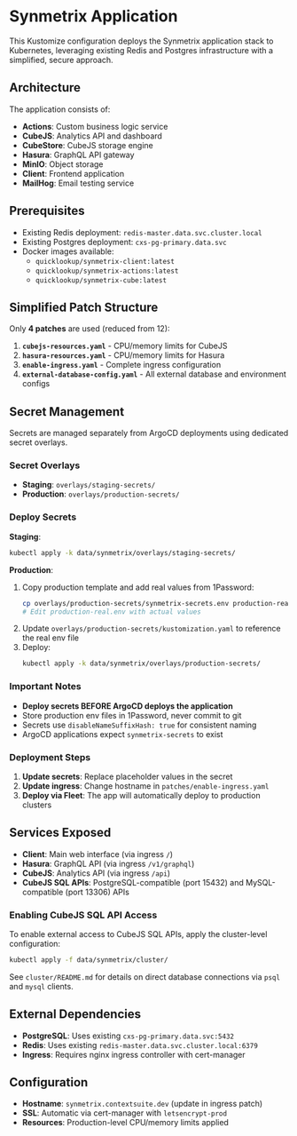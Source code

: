 # Synmetrix Application

This Kustomize configuration deploys the Synmetrix application stack to Kubernetes, leveraging existing Redis and Postgres infrastructure with a simplified, secure approach.

## Architecture

The application consists of:
- **Actions**: Custom business logic service
- **CubeJS**: Analytics API and dashboard
- **CubeStore**: CubeJS storage engine
- **Hasura**: GraphQL API gateway
- **MinIO**: Object storage
- **Client**: Frontend application
- **MailHog**: Email testing service

## Prerequisites

- Existing Redis deployment: `redis-master.data.svc.cluster.local`
- Existing Postgres deployment: `cxs-pg-primary.data.svc`
- Docker images available:
  - `quicklookup/synmetrix-client:latest`
  - `quicklookup/synmetrix-actions:latest`
  - `quicklookup/synmetrix-cube:latest`

## Simplified Patch Structure

Only **4 patches** are used (reduced from 12):

1. **`cubejs-resources.yaml`** - CPU/memory limits for CubeJS
2. **`hasura-resources.yaml`** - CPU/memory limits for Hasura
3. **`enable-ingress.yaml`** - Complete ingress configuration
4. **`external-database-config.yaml`** - All external database and environment configs

## Secret Management

Secrets are managed separately from ArgoCD deployments using dedicated secret overlays.

### Secret Overlays

- **Staging**: `overlays/staging-secrets/`
- **Production**: `overlays/production-secrets/`

### Deploy Secrets

**Staging**:
```bash
kubectl apply -k data/synmetrix/overlays/staging-secrets/
```

**Production**:
1. Copy production template and add real values from 1Password:
   ```bash
   cp overlays/production-secrets/synmetrix-secrets.env production-real.env
   # Edit production-real.env with actual values
   ```
2. Update `overlays/production-secrets/kustomization.yaml` to reference the real env file
3. Deploy:
   ```bash
   kubectl apply -k data/synmetrix/overlays/production-secrets/
   ```

### Important Notes

- **Deploy secrets BEFORE ArgoCD deploys the application**
- Store production env files in 1Password, never commit to git
- Secrets use `disableNameSuffixHash: true` for consistent naming
- ArgoCD applications expect `synmetrix-secrets` to exist

### Deployment Steps

1. **Update secrets**: Replace placeholder values in the secret
2. **Update ingress**: Change hostname in `patches/enable-ingress.yaml`
3. **Deploy via Fleet**: The app will automatically deploy to production clusters

## Services Exposed

- **Client**: Main web interface (via ingress `/`)
- **Hasura**: GraphQL API (via ingress `/v1/graphql`)
- **CubeJS**: Analytics API (via ingress `/api`)
- **CubeJS SQL APIs**: PostgreSQL-compatible (port 15432) and MySQL-compatible (port 13306) APIs

### Enabling CubeJS SQL API Access

To enable external access to CubeJS SQL APIs, apply the cluster-level configuration:

```bash
kubectl apply -f data/synmetrix/cluster/
```

See `cluster/README.md` for details on direct database connections via `psql` and `mysql` clients.

## External Dependencies

- **PostgreSQL**: Uses existing `cxs-pg-primary.data.svc:5432`
- **Redis**: Uses existing `redis-master.data.svc.cluster.local:6379`
- **Ingress**: Requires nginx ingress controller with cert-manager

## Configuration

- **Hostname**: `synmetrix.contextsuite.dev` (update in ingress patch)
- **SSL**: Automatic via cert-manager with `letsencrypt-prod`
- **Resources**: Production-level CPU/memory limits applied 
